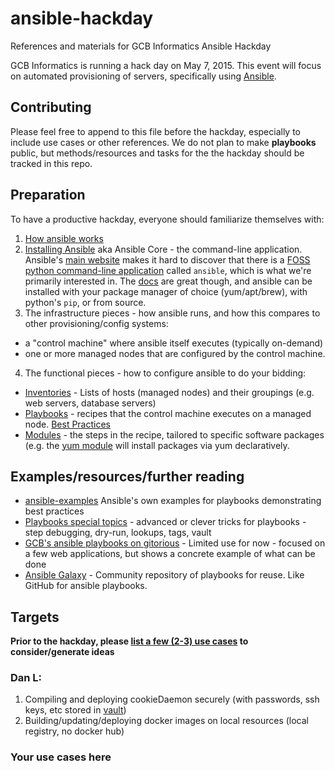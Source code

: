 # ansible-hackday
References and materials for GCB Informatics Ansible Hackday

GCB Informatics is running a hack day on May 7, 2015. This event will focus on automated provisioning of servers, specifically using [Ansible](http://ansible.com).

## Contributing

Please feel free to append to this file before the hackday, especially to include use cases or other references. We do not plan to make __playbooks__ public, but methods/resources and tasks for the the hackday should be tracked in this repo.

## Preparation

To have a productive hackday, everyone should familiarize themselves with:

1. [How ansible works](http://www.ansible.com/how-ansible-works)
2. [Installing Ansible](http://docs.ansible.com/intro_installation.html#installing-the-control-machine) aka Ansible Core - the command-line application. Ansible's [main website](http://ansible.com) makes it hard to discover that there is a [FOSS python command-line application](https://github.com/ansible/ansible
) called `ansible`, which is what we're primarily interested in. The [docs](http://docs.ansible.com) are great though, and ansible can be installed with your package manager of choice (yum/apt/brew), with python's `pip`, or from source.
3. The infrastructure pieces - how ansible runs, and how this compares to other provisioning/config systems:
  - a "control machine" where ansible itself executes (typically on-demand)
  - one or more managed nodes that are configured by the control machine.
4. The functional pieces - how to configure ansible to do your bidding:
  - [Inventories](http://docs.ansible.com/intro_inventory.html) - Lists of hosts (managed nodes) and their groupings (e.g. web servers, database servers)
  - [Playbooks](http://docs.ansible.com/playbooks.html) - recipes that the control machine executes on a managed node. [Best Practices](https://docs.ansible.com/playbooks_best_practices.html)
  - [Modules](http://docs.ansible.com/modules_by_category.html) - the steps in the recipe, tailored to specific software packages (e.g. the [yum module](http://docs.ansible.com/yum_module.html#examples) will install packages via yum declaratively.

## Examples/resources/further reading

- [ansible-examples](https://github.com/ansible/ansible-examples) Ansible's own examples for playbooks demonstrating best practices
- [Playbooks special topics](http://docs.ansible.com/playbooks_special_topics.html) - advanced or clever tricks for playbooks - step debugging, dry-run, lookups, tags, vault
- [GCB's ansible playbooks on gitorious](https://gitorious.oit.duke.edu/gcb-it/ansible_playbooks) - Limited use for now - focused on a few web applications, but shows a concrete example of what can be done
- [Ansible Galaxy](https://galaxy.ansible.com) - Community repository of playbooks for reuse. Like GitHub for ansible playbooks.

## Targets

__Prior to the hackday, please [list a few (2-3) use cases](https://github.com/Duke-GCB/ansible-hackday/issues/1) to consider/generate ideas__

### Dan L:
1. Compiling and deploying cookieDaemon securely (with passwords, ssh keys, etc stored in [vault](http://docs.ansible.com/playbooks_vault.html))
2. Building/updating/deploying docker images on local resources (local registry, no docker hub)

### Your use cases here
